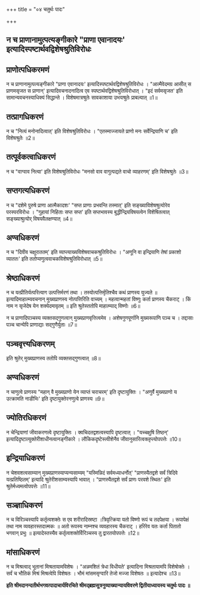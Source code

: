 +++
title = "०४ चतुर्थः पादः"

+++


## न च प्राणानामुत्पत्यङ्गीकारे "प्राणा एवानादयः' इत्यादिस्पष्टार्थवद्विशेषश्रुतिविरोधः

## प्राणोत्पधिकरमणं

न च प्राणानामुत्पत्यङ्गीकारे "प्राणा एवानादयः' इत्यादिस्पष्टार्थवद्विशेषश्रुतिविरोधः । "आत्मैवेदमग्र आसीत् स प्राणमसृजत स प्राणान्' इत्यादिवचनादनादित्व एव स्पष्टार्थवद्विशेषश्रुतिविरोधात् । "इदं सर्वमसृजत' इति सामान्यवचनस्याधिक्यं सिद्धान्ते । विशेषमात्रश्रुतेः सावकाशाया उभयश्रुतेः प्राबल्यात् ॥1॥

## तत्प्रागधिकरणं

न च "नित्यं मनोनादित्वात्' इति विशेषश्रुतिविरोधः । "एतस्माज्जायते प्राणो मनः सर्वेन्द्रियाणि च' इति विशेषश्रुतेः ॥2॥

## तत्पूर्वकत्वाधिकरणं

न च "वाग्वाव नित्या' इति विशेषश्रुतिविरोधः "मनसो वाव वागुत्पद्यते वाचो व्याहरणम्' इति विशेषश्रुतेः ॥3॥

## सप्तगत्यधिकरणं

न च "दशेमे पुरुषे प्राणा आत्मैकादशः' "सप्त प्राणाः प्रभवन्ति तस्मात्' इति सङ्ख्याविशेषश्रुत्योरेव परस्परविरोधः । "गुहायां निहिताः सप्त सप्त' इति सप्तभावस्य बुद्धीन्द्रियविषयत्वेन विशेषितत्वात् सङ्ख्याश्रुत्योर् विषयवैलक्षण्यात् ॥4॥

## अण्वधिकरणं

न च "दिवीव चक्षुराततम्' इति व्याप्त्याख्यविशेषवाचकश्रुतिविरोधः । "अणूनि वा इन्द्रियाणि तेषां प्रकाशो व्याततः' इति ततोप्यणुत्ववाचकविशेषश्रुतिविरोधात् ॥5॥

## श्रेष्ठाधिकरणं

न च यत्प्रीतिर्यत्परित्याग उत्पत्तिर्मरणं तथा । तस्योत्पत्तिर्मृतिश्चैव कथं प्राणस्य युज्यते ॥ इत्यादिमाहात्म्यवचनान् मुख्यप्राणस्य नोत्पत्तिरिति वाच्यम् । महत्वान्महतां विष्णुः कर्ता प्राणस्य चैकराट् । किं नाम न सृजेदेष येन शक्येदमावृतम् ॥ इति श्रुतेस्ततोपि माहात्म्याद् विष्णोः ॥6॥



न च प्राणादिपञ्चस्य व्यक्तसद्गुणत्वान् मुख्यप्राणवृत्तित्वमेव । अशेषगुणपूर्णानि मुख्यरूपाणि पञ्च च । तद्दासाः पञ्च चान्येपि प्राणाद्याः सद्गुणैर्युताः ॥7॥

## पञ्चवृत्त्यधिकरणम्

इति श्रुतेर् मुख्यप्राणस्य ततोपि व्यक्तसद्गुणत्वात् ॥8॥

## अण्वधिकरणं

न चाणुत्वे प्राणस्य "महान् वै मुख्यप्राणो येन व्याप्तं चराचरम्' इति दृष्टायुक्तिः । "अणुर्वै मुख्यप्राणो य उत्क्रामति नाडीभिः' इति दृष्टायुक्तेरनणुत्वे प्राणस्य ॥9॥

## ज्योतिरधिकरणं

न चेन्द्रियाणां जीवाकरणत्वे दृष्टायुक्तिः । क्वचिदतद्वशत्वस्यापि दृष्टत्वात् । "यच्चक्षुषि तिष्ठन्' इत्यादिदृष्टात्युक्तेरीशाधीनत्वानङ्गीकारे । लौकिकदृष्टेस्त्वीशेनैव जीवानुसारित्वक्लृप्त्योपपत्तेः ॥10॥

## इन्द्रियाधिकरणं

न चेशवशत्वसाम्यान् मुख्यप्राणस्याप्यन्यसाम्यम् "यस्मिन्निदं सर्वमध्याधर्नोत्' "प्राणस्यैतद्वशे सर्वं त्रिदिवे यत्प्रतिष्ठितम्' इत्यादि श्रुतेरीशसाम्यस्यापि भावात् । "प्राणस्यैतद्वशे सर्वं प्राणः परवशे स्थितः' इति श्रुतेर्मध्यमत्वोपपत्तेः ॥11॥

## सञ्ज्ञाधिकरणं

न च विरिञ्चस्यापि कर्तृत्वशक्तेः स एव शरीरादिस्रष्टा ।त्रिवृत्क्रिया यतो विष्णो रूपं च तदपेक्षया । रूपापेक्षं तथा नाम व्यवहारस्तदात्मकः ॥ अतो रूपस्य नाम्नश्च व्यवहारस्य चैकराट् । हरिरेव यतः कर्ता पितातो भगवान् प्रभुः ॥ इत्यादेस्तस्यैव कर्तृत्वशक्तेर्विरिञ्चस्य तु द्वारतयोपपत्तेः ॥12॥

## मांसाधिकरणं

न च मिश्रत्वाद् भूतानां मिश्रतायामविशेषः । "अन्नमशितं त्रेधा विधीयते' इत्यादिना मिश्रतायामपि विशेषोक्तेः ।सर्वं च भौतिकं मिश्रं मिश्रत्वेपि विशेषतः । भौमं मांसमसृग्वारि तेजो मज्जा विशेषतः ॥ इत्यादेश्च ॥13॥

**इति श्रीमदानन्दतीर्थभगवत्पादाचार्यविरचिते श्रीमद्ब्रह्मसूत्रनुव्याख्यान्यायविवरणे द्वितीयाध्यायस्य चतुर्थः पादः ॥**

